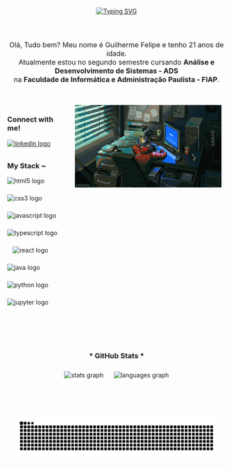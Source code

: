 <div align="center" style="padding: 20px;">
  <a href="https://git.io/typing-svg">
    <img src="https://readme-typing-svg.demolab.com?font=Fira+Code&weight=500&size=22&pause=1000&color=00FF00&center=true&vCenter=true&random=false&width=600&lines=%E2%8A%B9+%F0%9F%91%8B+HI!+WELCOME+TO+MY+PROFILE+%E2%9C%8C+%F0%9F%98%8E+%F0%9F%91%8D+%E2%8A%B9" alt="Typing SVG">
  </a>
</div>

#

<p align="center" style="margin: 20px 0; font-size: 16px;">
  Olá, Tudo bem? Meu nome é Guilherme Felipe e tenho 21 anos de idade.<br>
  Atualmente estou no segundo semestre cursando <b>Análise e Desenvolvimento de Sistemas - ADS</b><br>
  na <b>Faculdade de Informática e Administração Paulista - FIAP</b>.
</p>

#

<img align="right" alt="gif" height="190px" src="./src/gif.gif" style="margin-left: 20px; padding: 10px; border-radius: 8px;">

<div align="left" style="padding: 10px 0;">
  <h3>Connect with me!</h3>
  <a href="https://www.linkedin.com/in/guilherme-felipe-da-silva-souza/" target="_blank">
    <img src="https://raw.githubusercontent.com/maurodesouza/profile-readme-generator/master/src/assets/icons/social/linkedin/default.svg" width="52" height="40" alt="linkedin logo">
  </a>
</div>

<h3 align="left">My Stack ~</h3>
<div align="left" style="display: flex; flex-wrap: wrap; align-items: center;">
   <img src="https://cdn.jsdelivr.net/gh/devicons/devicon/icons/html5/html5-original.svg" height="40" alt="html5 logo"  />
  <img width="12" />
  <img src="https://cdn.jsdelivr.net/gh/devicons/devicon/icons/css3/css3-original.svg" height="40" alt="css3 logo"  />
  <img width="12" />
  <img src="https://cdn.jsdelivr.net/gh/devicons/devicon/icons/javascript/javascript-plain.svg" height="40" alt="javascript logo"  />
  <img width="12" />
  <img src="https://cdn.jsdelivr.net/gh/devicons/devicon/icons/typescript/typescript-original.svg" height="40" alt="typescript logo"  />
  <img width="12" />
  <img src="https://cdn.jsdelivr.net/gh/devicons/devicon/icons/react/react-original.svg" height="40" alt="react logo"  />
  <img width="12" />
  <img src="https://cdn.jsdelivr.net/gh/devicons/devicon/icons/java/java-original.svg" height="40" alt="java logo"  />
  <img width="12" />
  <img src="https://cdn.jsdelivr.net/gh/devicons/devicon/icons/python/python-original.svg" height="40" alt="python logo"  />
  <img width="12" />
  <img src="https://cdn.jsdelivr.net/gh/devicons/devicon/icons/jupyter/jupyter-original.svg" height="40" alt="jupyter logo"  />
</div>

#

<div align="center" style="padding: 20px;">
  <h3>* GitHub Stats *</h3>

  <img src="https://github-readme-stats.vercel.app/api?username=GuiFelSS&cache_seconds=30&hide_title=false&hide_rank=false&show_icons=true&include_all_commits=true&count_private=true&disable_animations=false&theme=blue-green&locale=pt-br&hide_border=false&order=1&custom_title=Estat%C3%ADsticas%20de%20Guilherme%20Felipe%20no%20Github&rand=12345" height="180em" alt="stats graph" style="margin: 10px;">
  
  <img src="https://github-readme-stats.vercel.app/api/top-langs?username=GuiFelSS&locale=pt-br&hide_title=false&layout=compact&card_width=320&langs_count=5&theme=blue-green&hide_border=false&order=2" height="180em" alt="languages graph" style="margin: 10px;">
</div>

#

<div align="center" style="padding: 20px;">
  <picture>
    <source media="(prefers-color-scheme: dark)" srcset="https://raw.github.com/GuiFelSS/GuiFelSS/output/github-contribution-grid-snake-dark.svg">
    <source media="(prefers-color-scheme: light)" srcset="https://raw.github.com/GuiFelSS/GuiFelSS/output/github-contribution-grid-snake-dark.svg">
    <img align="center" alt="github contribution grid snake animation" src="https://raw.githubusercontent.com/GuiFelSS/GuiFelSS/output/github-contribution-grid-snake.svg">
  </picture>
</div>
<!--test-->
<!-- https://profile-readme-generator.com/ -->
